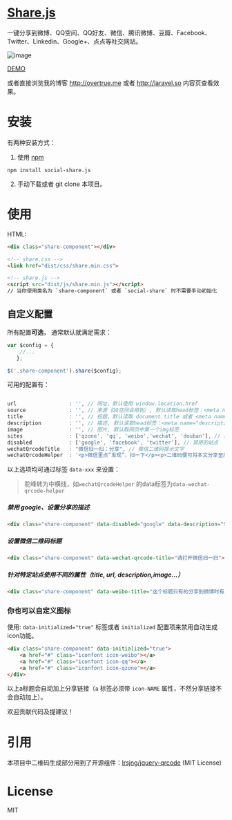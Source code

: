 [Share.js](http://overtrue.me/share.js/)
===

一键分享到微博、QQ空间、QQ好友、微信、腾讯微博、豆瓣、Facebook、Twitter、Linkedin、Google+、点点等社交网站。

![image](https://cloud.githubusercontent.com/assets/1472352/11433106/b027069e-94f3-11e5-912a-67792b4fe802.png)

[DEMO](http://overtrue.me/share.js/)

或者直接浏览我的博客 http://overtrue.me 或者 http://laravel.so 内容页查看效果。

# 安装

有两种安装方式：

1. 使用 [npm](https://npmjs.com)

```shell
npm install social-share.js
```

2. 手动下载或者 git clone 本项目。

# 使用


HTML:

```html
<div class="share-component"></div>

<!-- share.css -->
<link href="dist/css/share.min.css">

<!-- share.js -->
<script src="dist/js/share.min.js"></script>
// 当你使用类名为 `share-component` 或者 `social-share` 时不需要手动初始化
```

## 自定义配置

所有配置**可选**， 通常默认就满足需求：

```js
var $config = {
	//...
   };

$('.share-component').share($config);
```

可用的配置有：

```js

url                 : '', // 网址，默认使用 window.location.href
source              : '', // 来源（QQ空间会用到）, 默认读取head标签：<meta name="site" content="http://overtrue" />
title               : '', // 标题，默认读取 document.title 或者 <meta name="title" content="share.js" />
description         : '', // 描述, 默认读取head标签：<meta name="description" content="PHP弱类型的实现原理分析" />
image               : '', // 图片, 默认取网页中第一个img标签
sites               : ['qzone', 'qq', 'weibo','wechat', 'douban'], // 启用的站点
disabled            : ['google', 'facebook', 'twitter'], // 禁用的站点
wechatQrcodeTitle   : "微信扫一扫：分享", // 微信二维码提示文字
wechatQrcodeHelper  : '<p>微信里点“发现”，扫一下</p><p>二维码便可将本文分享至朋友圈。</p>',
```

以上选项均可通过标签 `data-xxx` 来设置：

> 驼峰转为中横线，如`wechatQrcodeHelper` 的data标签为`data-wechat-qrcode-helper`

##### 禁用 google、设置分享的描述

```html
<div class="share-component" data-disabled="google" data-description="Share.js - 一键分享到微博，QQ空间，腾讯微博，人人，豆瓣"></div>
```

##### 设置微信二维码标题

```html
<div class="share-component" data-wechat-qrcode-title="请打开微信扫一扫"></div>
```

##### 针对特定站点使用不同的属性（title, url, description,image...）

```html
<div class="share-component" data-weibo-title="这个标题只有的分享到微博时有用，其它标题为全局标题" data-qq-title="分享到QQ时用此标题"></div>
```

### 你也可以自定义图标

使用: `data-initialized="true"` 标签或者 `initialized` 配置项来禁用自动生成icon功能。

```html
<div class="share-component" data-initialized="true">
    <a href="#" class="iconfont icon-weibo"></a>
    <a href="#" class="iconfont icon-qq"></a>
    <a href="#" class="iconfont icon-qzone"></a>
</div>
```
以上a标题会自动加上分享链接（`a` 标签必须带 `icon-NAME` 属性，不然分享链接不会自动加上）。

欢迎贡献代码及提建议！

# 引用

本项目中二维码生成部分用到了开源组件：[lrsjng/jquery-qrcode](https://github.com/lrsjng/jquery-qrcode) (MIT License)

# License

 MIT


